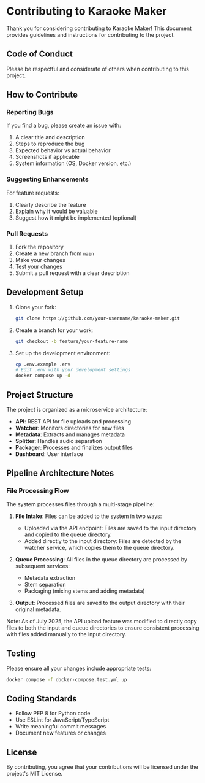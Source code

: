 # Contributing to Karaoke Maker

Thank you for considering contributing to Karaoke Maker! This document provides guidelines and instructions for contributing to the project.

## Code of Conduct

Please be respectful and considerate of others when contributing to this project.

## How to Contribute

### Reporting Bugs

If you find a bug, please create an issue with:

1. A clear title and description
2. Steps to reproduce the bug
3. Expected behavior vs actual behavior
4. Screenshots if applicable
5. System information (OS, Docker version, etc.)

### Suggesting Enhancements

For feature requests:

1. Clearly describe the feature
2. Explain why it would be valuable
3. Suggest how it might be implemented (optional)

### Pull Requests

1. Fork the repository
2. Create a new branch from `main`
3. Make your changes
4. Test your changes
5. Submit a pull request with a clear description

## Development Setup

1. Clone your fork:
   ```bash
   git clone https://github.com/your-username/karaoke-maker.git
   ```

2. Create a branch for your work:
   ```bash
   git checkout -b feature/your-feature-name
   ```

3. Set up the development environment:
   ```bash
   cp .env.example .env
   # Edit .env with your development settings
   docker compose up -d
   ```

## Project Structure

The project is organized as a microservice architecture:

- **API**: REST API for file uploads and processing
- **Watcher**: Monitors directories for new files
- **Metadata**: Extracts and manages metadata
- **Splitter**: Handles audio separation
- **Packager**: Processes and finalizes output files
- **Dashboard**: User interface

## Pipeline Architecture Notes

### File Processing Flow

The system processes files through a multi-stage pipeline:

1. **File Intake**: Files can be added to the system in two ways:
   - Uploaded via the API endpoint: Files are saved to the input directory and copied to the queue directory.
   - Added directly to the input directory: Files are detected by the watcher service, which copies them to the queue directory.

2. **Queue Processing**: All files in the queue directory are processed by subsequent services:
   - Metadata extraction
   - Stem separation
   - Packaging (mixing stems and adding metadata)

3. **Output**: Processed files are saved to the output directory with their original metadata.

Note: As of July 2025, the API upload feature was modified to directly copy files to both the input and queue directories to ensure consistent processing with files added manually to the input directory.

## Testing

Please ensure all your changes include appropriate tests:

```bash
docker compose -f docker-compose.test.yml up
```

## Coding Standards

- Follow PEP 8 for Python code
- Use ESLint for JavaScript/TypeScript
- Write meaningful commit messages
- Document new features or changes

## License

By contributing, you agree that your contributions will be licensed under the project's MIT License.
